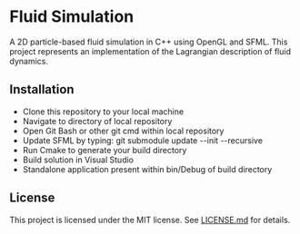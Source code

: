 # Fluid Simulation
A 2D particle-based fluid simulation in C++ using OpenGL and SFML. This project represents an implementation of the Lagrangian description of fluid dynamics.

## Installation
  - Clone this repository to your local machine
  - Navigate to directory of local repository
  - Open Git Bash or other git cmd within local repository
  - Update SFML by typing: git submodule update --init --recursive
  - Run Cmake to generate your build directory
  - Build solution in Visual Studio
  - Standalone application present within bin/Debug of build directory

## License
This project is licensed under the MIT license. See [LICENSE.md](LICENSE.md) for details.
